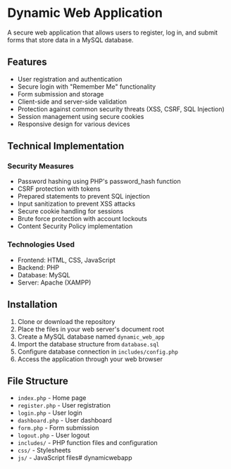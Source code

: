 # Dynamic Web Application

A secure web application that allows users to register, log in, and submit forms that store data in a MySQL database.

## Features

- User registration and authentication
- Secure login with "Remember Me" functionality
- Form submission and storage
- Client-side and server-side validation
- Protection against common security threats (XSS, CSRF, SQL Injection)
- Session management using secure cookies
- Responsive design for various devices

## Technical Implementation

### Security Measures

- Password hashing using PHP's password_hash function
- CSRF protection with tokens
- Prepared statements to prevent SQL injection
- Input sanitization to prevent XSS attacks
- Secure cookie handling for sessions
- Brute force protection with account lockouts
- Content Security Policy implementation

### Technologies Used

- Frontend: HTML, CSS, JavaScript
- Backend: PHP
- Database: MySQL
- Server: Apache (XAMPP)

## Installation

1. Clone or download the repository
2. Place the files in your web server's document root
3. Create a MySQL database named `dynamic_web_app`
4. Import the database structure from `database.sql`
5. Configure database connection in `includes/config.php`
6. Access the application through your web browser

## File Structure

- `index.php` - Home page
- `register.php` - User registration
- `login.php` - User login
- `dashboard.php` - User dashboard
- `form.php` - Form submission
- `logout.php` - User logout
- `includes/` - PHP function files and configuration
- `css/` - Stylesheets
- `js/` - JavaScript files# dynamicwebapp
